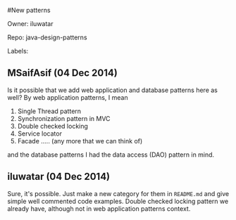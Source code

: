 #New patterns

Owner: iluwatar

Repo: java-design-patterns

Labels: 

## MSaifAsif (04 Dec 2014)

Is it possible that we add web application and database patterns here as well? By web application patterns, I mean
1. Single Thread pattern
2. Synchronization pattern in MVC
3. Double checked locking
4. Service locator
5. Facade
   ..... (any more that we can think of)

and the database patterns I had the data access (DAO) pattern in mind.  


## iluwatar (04 Dec 2014)

Sure, it's possible. Just make a new category for them in `README.md` and give simple well commented code examples. Double checked locking pattern we already have, although not in web application patterns context.


